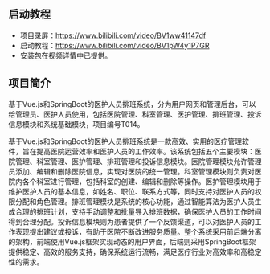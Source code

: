 ## 启动教程

- 项目录屏：https://www.bilibili.com/video/BV1ww41147df
- 启动教程：https://www.bilibili.com/video/BV1pW4y1P7GR
- 安装包在视频详情中已提供。

## 项目简介

基于Vue.js和SpringBoot的医护人员排班系统，分为用户网页和管理后台，可以给管理员、医护人员使用，包括医院管理、科室管理、医护管理、排班管理、投诉信息模块和系统基础模块，项目编号T014。

基于Vue.js和SpringBoot的医护人员排班系统是一款高效、实用的医疗管理软件，旨在提高医院运营效率和医护人员的工作效率。该系统包括五个主要模块：医院管理、科室管理、医护管理、排班管理和投诉信息模块。医院管理模块允许管理员添加、编辑和删除医院信息，实现对医院的统一管理。科室管理模块则负责对医院内各个科室进行管理，包括科室的创建、编辑和删除等操作。医护管理模块用于维护医护人员的基本信息，如姓名、职位、联系方式等，同时支持对医护人员的权限分配和角色管理。排班管理模块是系统的核心功能，通过智能算法为医护人员生成合理的排班计划，支持手动调整和批量导入排班数据，确保医护人员的工作时间得到合理分配。投诉信息模块则为患者提供了一个反馈渠道，可以对医护人员的工作表现提出建议或投诉，有助于医院不断改进服务质量。整个系统采用前后端分离的架构，前端使用Vue.js框架实现动态的用户界面，后端则采用SpringBoot框架提供稳定、高效的服务支持，确保系统运行流畅，满足医疗行业对高效率和高稳定性的需求。

